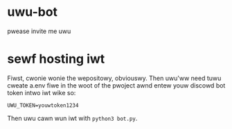 # uwu-bot
pwease invite me uwu 

# sewf hosting iwt
Fiwst, cwonie wonie the wepositowy, obviouswy. Then uwu'ww need tuwu cweate a.env fiwe in the woot of the pwoject awnd entew youw discowd bot token intwo iwt wike so:

```
UWU_TOKEN=youwtoken1234
```

Then uwu cawn wun iwt with `python3 bot.py`.
